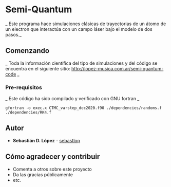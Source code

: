 # Semi-Quantum

_ Este programa hace simulaciones clásicas de trayectorias de un átomo de 
un electron que interactúa con un campo láser bajo el modelo de dos pasos._

## Comenzando

_ Toda la información científica del tipo de simulaciones y del código 
se encuentra en el siguiente sitio:
http://lopez-musica.com.ar/semi-quantum-code _


### Pre-requisitos

_ Este código ha sido compilado y verificado con GNU fortran _

```
gfortran -o exec.x CTMC_varstep_dec2020.f90 ./dependencies/randoms.f ./dependencies/RK4.f
```

## Autor

* **Sebastián D. López** - [sebastlop](https://github.com/sebastlop)

## Cómo agradecer y contribuir

* Comenta a otros sobre este proyecto
* Da las gracias públicamente
* etc.
